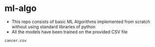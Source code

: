 # ml-algo

 - This repo consists of basic ML Algorithms implemented from scratch without using standard libraries of python
 - All the models have been trained on the provided CSV file 
 
`cancer.csv`
